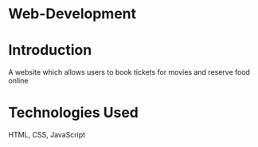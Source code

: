 # Web-Development

# Introduction

A website which allows users to book tickets for movies and reserve food online

# Technologies Used

HTML, CSS, JavaScript

